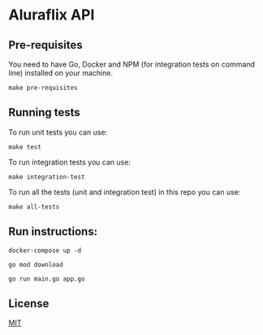 # Aluraflix API

## Pre-requisites

You need to have Go, Docker and NPM (for integration tests on command line) installed on your machine.

```make pre-requisites```

## Running tests

To run unit tests you can use:

```make test```

To run integration tests you can use:

```make integration-test```

To run all the tests (unit and integration test) in this repo you can use:

```make all-tests```


## Run instructions:

``` docker-compose up -d ```

``` go mod download ```

``` go run main.go app.go ```

## License
[MIT](https://choosealicense.com/licenses/mit/)
